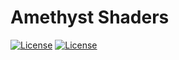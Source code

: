 # Amethyst Shaders

[![License](https://img.shields.io/badge/License-Amethyst-blue)](ComplementaryLicense)
[![License](https://img.shields.io/badge/License-Amethyst-blue)](AmethystLicense)
